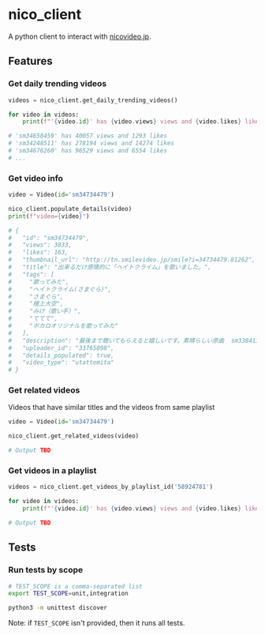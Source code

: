 # nico_client

A python client to interact with [nicovideo.jp](https://nicovideo.jp).

## Features

### Get daily trending videos

```python
videos = nico_client.get_daily_trending_videos()

for video in videos:
    print(f"'{video.id}' has {video.views} views and {video.likes} likes")

# 'sm34658459' has 40057 views and 1293 likes
# 'sm34248511' has 278194 views and 14274 likes
# 'sm34676260' has 96529 views and 6554 likes
# ...
```

### Get video info

```python
video = Video(id='sm34734479')

nico_client.populate_details(video)
print(f"video={video}")

# {
#   "id": "sm34734479",
#   "views": 3033,
#   "likes": 163,
#   "thumbnail_url": "http://tn.smilevideo.jp/smile?i=34734479.81262",
#   "title": "出来るだけ感情的に「ヘイトクライム」を歌いました。",
#   "tags": [
#     "歌ってみた",
#     "ヘイトクライム(さまぐら)",
#     "さまぐら",
#     "檀上大空",
#     "みけ（歌い手）",
#     "ててて",
#     "ボカロオリジナルを歌ってみた"
#   ],
#   "description": "最後まで聴いてもらえると嬉しいです。素晴らしい原曲  sm33841308MIX　みけ　mylist/58924781　https://twitter.com/rnike_san 歌　ててて　mylist/41403147　https://twitter.com/tetete2525",
#   "uploader_id": "33765098",
#   "details_populated": true,
#   "video_type": "utattemita"
# }
```

### Get related videos

Videos that have similar titles and the videos from same playlist

```python
video = Video(id='sm34734479')

nico_client.get_related_videos(video)

# Output TBD
```

### Get videos in a playlist

```python
videos = nico_client.get_videos_by_playlist_id('58924781')

for video in videos:
    print(f"'{video.id}' has {video.views} views and {video.likes} likes")

# Output TBD
```

## Tests

### Run tests by scope

```bash
# TEST_SCOPE is a comma-separated list
export TEST_SCOPE=unit,integration

python3 -m unittest discover
```

Note: if `TEST_SCOPE` isn't provided, then it runs all tests.
